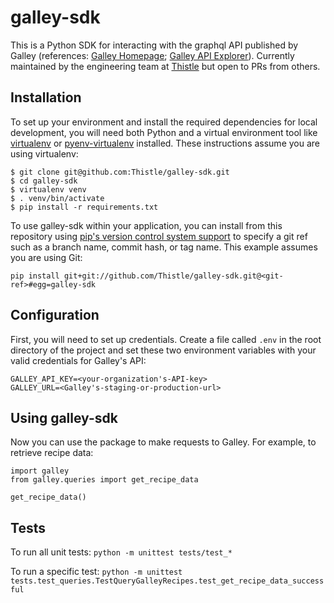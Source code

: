 # galley-sdk

This is a Python SDK for interacting with the graphql API published by Galley (references: [Galley Homepage](https://www.galleysolutions.com/); [Galley API Explorer](https://api.galleysolutions.com/voyager)). Currently maintained by the engineering team at [Thistle](www.thistle.co) but open to PRs from others.


## Installation
To set up your environment and install the required dependencies for local development, you will need both Python and a virtual environment tool like [virtualenv](https://virtualenv.pypa.io/en/latest/#) or [pyenv-virtualenv](https://github.com/pyenv/pyenv-virtualenv) installed. These instructions assume you are using virtualenv:
```
$ git clone git@github.com:Thistle/galley-sdk.git
$ cd galley-sdk
$ virtualenv venv
$ . venv/bin/activate
$ pip install -r requirements.txt
```

To use galley-sdk within your application, you can install from this repository using [pip's version control system support](https://pip.pypa.io/en/stable/topics/vcs-support/#vcs-support) to specify a git ref such as a branch name, commit hash, or tag name. This example assumes you are using Git:

```
pip install git+git://github.com/Thistle/galley-sdk.git@<git-ref>#egg=galley-sdk
```

## Configuration
First, you will need to set up credentials. Create a file called `.env` in the root directory of the project and set these two environment variables with your valid credentials for Galley's API:
```
GALLEY_API_KEY=<your-organization's-API-key>
GALLEY_URL=<Galley's-staging-or-production-url>
```

## Using galley-sdk
Now you can use the package to make requests to Galley. For example, to retrieve recipe data:
```
import galley
from galley.queries import get_recipe_data

get_recipe_data()
```

## Tests
To run all unit tests:
`python -m unittest tests/test_*`

To run a specific test:
`python -m unittest tests.test_queries.TestQueryGalleyRecipes.test_get_recipe_data_successful`
